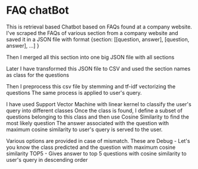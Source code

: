 # FAQ chatBot
This is retrieval based Chatbot based on FAQs found at a company website.
I've scraped the FAQs of various section from a company website and saved it in a JSON file with format
{section:
[[question, answer], [question, answer], ...]
}

Then I merged all this section into one big JSON file with all sections

Later I have transformed this JSON file to CSV and used the section names as class for the questions

Then I preprocess this csv file by stemming and tf-idf vectorizing the questions
The same process is applied to user's query.

I have used Support Vector Machine with linear kernel to classify the user's query into different classes
Once the class is found, I define a subset of questions belonging to this class and then use Cosine Similarity to find the most likely question
The answer associated with the question with maximum cosine similarity to user's query is served to the user.

Various options are provided in case of mismatch.
These are Debug - Let's you know the class predicted and the question with maximum cosine similarity
          TOP5 - Gives answer to top 5 questions with cosine similarity to user's query in descending order
